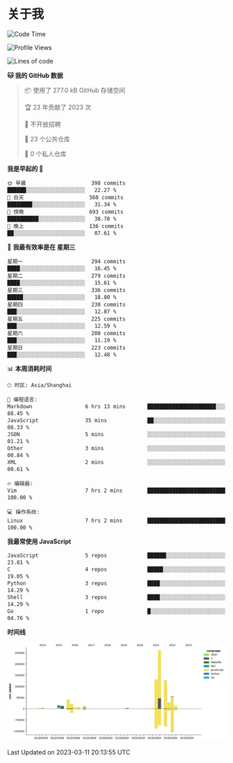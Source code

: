 # 关于我

<!--START_SECTION:waka-->
![Code Time](http://img.shields.io/badge/Code%20Time-736%20hrs%2034%20mins-blue)

![Profile Views](http://img.shields.io/badge/%E4%B8%AA%E4%BA%BA%E8%B5%84%E6%96%99%E8%A7%82%E7%9C%8B%E6%AC%A1%E6%95%B0-8-blue)

![Lines of code](https://img.shields.io/badge/%E4%BB%8E%E3%80%8CHello%20World%E3%80%8D%E8%B5%B7%E6%88%91%E5%B7%B2%E7%BB%8F%E5%86%99%E4%BA%86-735.6%20thousand%20%E8%A1%8C%E4%BB%A3%E7%A0%81-blue)

**🐱 我的 GitHub 数据** 

> 📦  使用了 277.0 kB GitHub 存储空间 
 > 
> 🏆 23 年贡献了 2023 次
 > 
> 🚫 不开放招聘
 > 
> 📜 23 个公共仓库 
 > 
> 🔑 0 个私人仓库 
 > 
**我是早起的 🐤** 

```text
🌞 早晨                     398 commits         ██████░░░░░░░░░░░░░░░░░░░   22.27 % 
🌆 白天                     560 commits         ████████░░░░░░░░░░░░░░░░░   31.34 % 
🌃 傍晚                     693 commits         ██████████░░░░░░░░░░░░░░░   38.78 % 
🌙 晚上                     136 commits         ██░░░░░░░░░░░░░░░░░░░░░░░   07.61 % 
```
📅 **我最有效率是在 星期三** 

```text
星期一                      294 commits         ████░░░░░░░░░░░░░░░░░░░░░   16.45 % 
星期二                      279 commits         ████░░░░░░░░░░░░░░░░░░░░░   15.61 % 
星期三                      336 commits         █████░░░░░░░░░░░░░░░░░░░░   18.80 % 
星期四                      230 commits         ███░░░░░░░░░░░░░░░░░░░░░░   12.87 % 
星期五                      225 commits         ███░░░░░░░░░░░░░░░░░░░░░░   12.59 % 
星期六                      200 commits         ███░░░░░░░░░░░░░░░░░░░░░░   11.19 % 
星期日                      223 commits         ███░░░░░░░░░░░░░░░░░░░░░░   12.48 % 
```


📊 **本周消耗时间** 

```text
🕑︎ 时区: Asia/Shanghai

💬 编程语言: 
Markdown                 6 hrs 13 mins       ██████████████████████░░░   88.45 % 
JavaScript               35 mins             ██░░░░░░░░░░░░░░░░░░░░░░░   08.33 % 
JSON                     5 mins              ░░░░░░░░░░░░░░░░░░░░░░░░░   01.21 % 
Other                    3 mins              ░░░░░░░░░░░░░░░░░░░░░░░░░   00.84 % 
XML                      2 mins              ░░░░░░░░░░░░░░░░░░░░░░░░░   00.61 % 

🔥 编辑器: 
Vim                      7 hrs 2 mins        █████████████████████████   100.00 % 

💻 操作系统: 
Linux                    7 hrs 2 mins        █████████████████████████   100.00 % 
```

**我最常使用 JavaScript** 

```text
JavaScript               5 repos             ██████░░░░░░░░░░░░░░░░░░░   23.81 % 
C                        4 repos             █████░░░░░░░░░░░░░░░░░░░░   19.05 % 
Python                   3 repos             ████░░░░░░░░░░░░░░░░░░░░░   14.29 % 
Shell                    3 repos             ████░░░░░░░░░░░░░░░░░░░░░   14.29 % 
Go                       1 repo              █░░░░░░░░░░░░░░░░░░░░░░░░   04.76 % 
```



**时间线**

![Lines of Code chart](https://raw.githubusercontent.com/Arondight/Arondight/master/assets/bar_graph.png)


 Last Updated on 2023-03-11 20:13:55 UTC
<!--END_SECTION:waka-->
